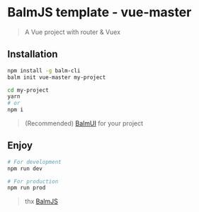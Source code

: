 # BalmJS template - vue-master

> A Vue project with router & Vuex

## Installation

```sh
npm install -g balm-cli
balm init vue-master my-project

cd my-project
yarn
# or
npm i
```

> (Recommended) [BalmUI](https://material.balmjs.com/) for your project

## Enjoy

```sh
# For development
npm run dev

# For production
npm run prod
```

> thx [BalmJS](https://balmjs.com/)

